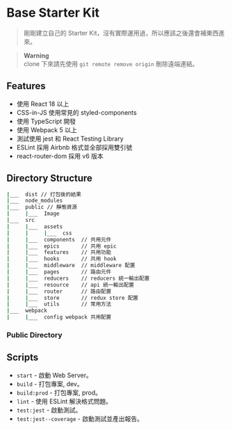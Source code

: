 # Base Starter Kit

> 剛剛建立自己的 Starter Kit，沒有實際運用過，所以應該之後還會補東西進來。

> **Warning**  
> clone 下來請先使用 `git remote remove origin` 刪除遠端連結。

## Features

- 使用 React 18 以上
- CSS-in-JS 使用常見的 styled-components
- 使用 TypeScript 開發
- 使用 Webpack 5 以上
- 測試使用 jest 和 React Testing Library
- ESLint 採用 Airbnb 格式並全部採用雙引號
- react-router-dom 採用 v6 版本

## Directory Structure

```bash
|___  dist // 打包後的結果
|___  node_modules
|___  public // 靜態資源
|     |___  Image
|___  src
|     |___  assets
|     |     |___  css
|     |___  components  // 共用元件
|     |___  epics       // 共用 epic
|     |___  features    // 共用功能
|     |___  hooks       // 共用 hook
|     |___  middleware  // middleware 配置
|     |___  pages       // 路由元件
|     |___  reducers    // reducers 統一輸出配置 
|     |___  resource    // api 統一輸出配置
|     |___  router      // 路由配置
|     |___  store       // redux store 配置
|     |___  utils       // 常用方法
|___  webpack
|     |___  config webpack 共用配置
```

### Public Directory

## Scripts

- `start` - 啟動 Web Server。
- `build` - 打包專案, dev。
- `build:prod` - 打包專案, prod。
- `lint` - 使用 ESLint 解決格式問題。
- `test:jest` - 啟動測試。
- `test:jest--coverage` - 啟動測試並產出報告。

